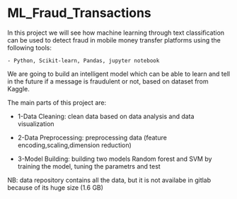 # ML_Fraud_Transactions

In this project we will see how machine learning through text classification can be used to detect fraud in mobile money transfer platforms using the following tools:

	- Python, Scikit-learn, Pandas, jupyter notebook
	
We are going to build an intelligent model which can be able to learn and tell in the future if a message is fraudulent or not, based on dataset from Kaggle.

The main parts of this project are:

  - 1-Data Cleaning: 
	clean data based on data analysis and data visualization

  - 2-Data Preprocessing:
	preprocessing data (feature encoding,scaling,dimension reduction)

  - 3-Model Building: 
	building two models Random forest and SVM by training the model, tuning the parametrs and test 


NB: data repository contains all the data, but it is not availabe in gitlab because of its huge size (1.6 GB)

